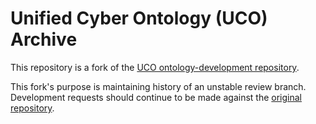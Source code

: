 # Unified Cyber Ontology (UCO) Archive

This repository is a fork of the [UCO ontology-development repository](https://github.com/ucoProject/UCO/).

This fork's purpose is maintaining history of an unstable review branch.  Development requests should continue to be made against the [original repository](https://github.com/ucoProject/UCO/).
